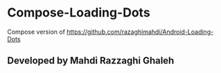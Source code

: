 # Compose-Loading-Dots
Compose version of https://github.com/razaghimahdi/Android-Loading-Dots
## Developed by Mahdi Razzaghi Ghaleh
